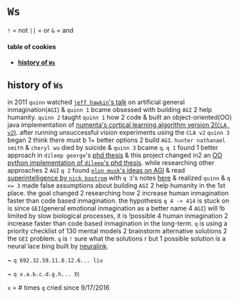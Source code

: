 # `Ws`

`!` = not
`||` = or
`&` = and

#### table of cookies

- **[history of `Ws`](#history-of-Ws)**

## history of `Ws`

in 2011 `quinn` watched
[`jeff hawkin`'s talk](https://www.ted.com/talks/jeff_hawkins_on_how_brain_science_will_change_computing) on artificial
general inmagination(`AGI`) & `quinn 1` bcame obsessed with building `AGI` 2
help humanity. `quinn 2` taught `quinn 1` how 2 code & built an
object-oriented(OO) java implementation of [numenta's cortical learning algorithm version 2(`CLA v2`)](https://github.com/WalnutiQ/wAlnut/tree/MARK_II). after running
unsuccessful vision experiments using the `CLA v2` `quinn 3` began 2 think
there must b 1+ better options 2 build `AGI`. `hunter nathanael smith`
& `cheryl wu` died by suicide & `quinn 3` bcame `q`. `q 1`
found 1 better approach in `dileep george`'s
[phd thesis](https://github.com/WalnutiQ/papers/blob/master/Dileep_George_PGM/HowTheBrainMightWork.pdf) & this project changed in2 an
[OO python implementation of `dileep`'s phd thesis](https://github.com/WalnutiQ/wAlnut/tree/MARK_III). while researching other approaches 2 `AGI` `q 2` found
[`elon musk`'s ideas on AGI](https://youtu.be/h0962biiZa4) & read
[superintelligence by `nick bostrom`](https://www.amazon.com/Superintelligence-Dangers-Strategies-Nick-Bostrom/dp/1501227742) with `q 3`'s notes
[here](https://github.com/WalnutiQ/wAlnut/issues/345) & realized `quinn` &
`q <= 3` made false assumptions about building `AGI` 2 help humanity in the 1st
place. the goal changed 2 researching how 2 increase human inmagination faster
than code based inmagination. the hypothesis `q 4 -> 414` is stuck on is since
`GEI`(general emotional inmagination as a better name 4 `AGI`) will !b limited by
slow biological processes, it is  !possible 4 human inmagination 2 increase
faster than code based inmagination in the long-term. `q` is using a
priority checklist of 130 mental models 2 brainstorm alternative solutions 2
the `GEI` problem. `q` is `!` sure what the solutions r but 1 possible solution is a neural lace bing built by [neuralink](https://www.neuralink.com).

~ `q 692.32.59.11.8.12.6... liu`

~ `q x.a.b.c.d.g.h... 刘`

`x` = # times `q` cried since 9/17/2016
